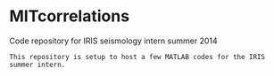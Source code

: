 MITcorrelations
===============

Code repository for IRIS seismology intern summer 2014

    This repository is setup to host a few MATLAB codes for the IRIS summer intern.
